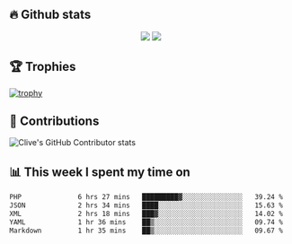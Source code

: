 ## &#128293; Github stats

<!-- GitHub Readme Streak Stats - https://github.com/DenverCoder1/github-readme-streak-stats -->
<p align="center">

<picture>
  <source 
    srcset="https://github-readme-stats.vercel.app/api?username=clivewalkden&count_private=true&show_icons=true&theme=darcula"
    media="(prefers-color-scheme: dark)"
  />
  <source
    srcset="https://github-readme-stats.vercel.app/api?username=clivewalkden&count_private=true&show_icons=true&theme=calm"
    media="(prefers-color-scheme: light), (prefers-color-scheme: no-preference)"
  />
  <img src="https://github-readme-stats.vercel.app/api?username=clivewalkden&count_private=true&show_icons=true&theme=darcula" />
</picture>

<a href="https://git.io/streak-stats" target="_blank">
  <img src="http://github-readme-streak-stats.herokuapp.com?user=clivewalkden&theme=darcula&date_format=j%20M%5B%20Y%5D" />
</a>

</p>

## &#127942; Trophies
[![trophy](https://github-profile-trophy.vercel.app/?username=clivewalkden&theme=onedark)](https://github.com/clivewalkden/github-profile-trophy)

## &#129309; Contributions
![Clive's GitHub Contributor stats](https://github-contributor-stats.vercel.app/api?username=clivewalkden)

## &#128202; This week I spent my time on
<!--START_SECTION:waka-->

```txt
PHP              6 hrs 27 mins   █████████▓░░░░░░░░░░░░░░░   39.24 %
JSON             2 hrs 34 mins   ████░░░░░░░░░░░░░░░░░░░░░   15.63 %
XML              2 hrs 18 mins   ███▓░░░░░░░░░░░░░░░░░░░░░   14.02 %
YAML             1 hr 36 mins    ██▒░░░░░░░░░░░░░░░░░░░░░░   09.74 %
Markdown         1 hr 35 mins    ██▒░░░░░░░░░░░░░░░░░░░░░░   09.67 %
```

<!--END_SECTION:waka-->
